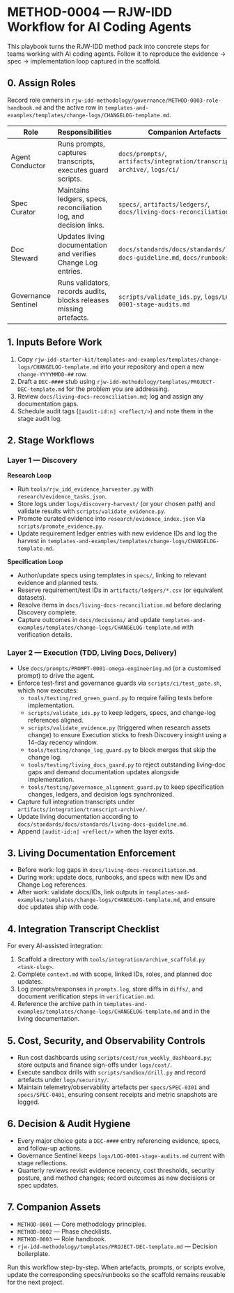 # METHOD-0004 — RJW-IDD Workflow for AI Coding Agents

This playbook turns the RJW-IDD method pack into concrete steps for teams working with AI coding agents. Follow it to reproduce the evidence → spec → implementation loop captured in the scaffold.

## 0. Assign Roles
Record role owners in `rjw-idd-methodology/governance/METHOD-0003-role-handbook.md` and the active row in `templates-and-examples/templates/change-logs/CHANGELOG-template.md`.

| Role | Responsibilities | Companion Artefacts |
|------|------------------|---------------------|
| Agent Conductor | Runs prompts, captures transcripts, executes guard scripts. | `docs/prompts/`, `artifacts/integration/transcript-archive/`, `logs/ci/` |
| Spec Curator | Maintains ledgers, specs, reconciliation log, and decision links. | `specs/`, `artifacts/ledgers/`, `docs/living-docs-reconciliation.md` |
| Doc Steward | Updates living documentation and verifies Change Log entries. | `docs/standards/docs/standards/living-docs-guideline.md`, `docs/runbooks/` |
| Governance Sentinel | Runs validators, records audits, blocks releases missing artefacts. | `scripts/validate_ids.py`, `logs/LOG-0001-stage-audits.md` |

## 1. Inputs Before Work
1. Copy `rjw-idd-starter-kit/templates-and-examples/templates/change-logs/CHANGELOG-template.md` into your repository and open a new `change-YYYYMMDD-##` row.
2. Draft a `DEC-####` stub using `rjw-idd-methodology/templates/PROJECT-DEC-template.md` for the problem you are addressing.
3. Review `docs/living-docs-reconciliation.md`; log and assign any documentation gaps.
4. Schedule audit tags (`⟦audit-id:n⟧ <reflect/>`) and note them in the stage audit log.

## 2. Stage Workflows
### Layer 1 — Discovery
**Research Loop**
- Run `tools/rjw_idd_evidence_harvester.py` with `research/evidence_tasks.json`.
- Store logs under `logs/discovery-harvest/` (or your chosen path) and validate results with `scripts/validate_evidence.py`.
- Promote curated evidence into `research/evidence_index.json` via `scripts/promote_evidence.py`.
- Update requirement ledger entries with new evidence IDs and log the harvest in `templates-and-examples/templates/change-logs/CHANGELOG-template.md`.

**Specification Loop**
- Author/update specs using templates in `specs/`, linking to relevant evidence and planned tests.
- Reserve requirement/test IDs in `artifacts/ledgers/*.csv` (or equivalent datasets).
- Resolve items in `docs/living-docs-reconciliation.md` before declaring Discovery complete.
- Capture outcomes in `docs/decisions/` and update `templates-and-examples/templates/change-logs/CHANGELOG-template.md` with verification details.

### Layer 2 — Execution (TDD, Living Docs, Delivery)
- Use `docs/prompts/PROMPT-0001-omega-engineering.md` (or a customised prompt) to drive the agent.
- Enforce test-first and governance guards via `scripts/ci/test_gate.sh`, which now executes:
  - `tools/testing/red_green_guard.py` to require failing tests before implementation.
  - `scripts/validate_ids.py` to keep ledgers, specs, and change-log references aligned.
  - `scripts/validate_evidence.py` (triggered when research assets change) to ensure Execution sticks to fresh Discovery insight using a 14-day recency window.
  - `tools/testing/change_log_guard.py` to block merges that skip the change log.
  - `tools/testing/living_docs_guard.py` to reject outstanding living-doc gaps and demand documentation updates alongside implementation.
  - `tools/testing/governance_alignment_guard.py` to keep specification changes, ledgers, and decision logs synchronized.
- Capture full integration transcripts under `artifacts/integration/transcript-archive/`.
- Update living documentation according to `docs/standards/docs/standards/living-docs-guideline.md`.
- Append `⟦audit-id:n⟧ <reflect/>` when the layer exits.

## 3. Living Documentation Enforcement
- Before work: log gaps in `docs/living-docs-reconciliation.md`.
- During work: update docs, runbooks, and specs with new IDs and Change Log references.
- After work: validate docs/IDs, link outputs in `templates-and-examples/templates/change-logs/CHANGELOG-template.md`, and ensure doc updates ship with code.

## 4. Integration Transcript Checklist
For every AI-assisted integration:
1. Scaffold a directory with `tools/integration/archive_scaffold.py <task-slug>`.
2. Complete `context.md` with scope, linked IDs, roles, and planned doc updates.
3. Log prompts/responses in `prompts.log`, store diffs in `diffs/`, and document verification steps in `verification.md`.
4. Reference the archive path in `templates-and-examples/templates/change-logs/CHANGELOG-template.md` and in the living documentation.

## 5. Cost, Security, and Observability Controls
- Run cost dashboards using `scripts/cost/run_weekly_dashboard.py`; store outputs and finance sign-offs under `logs/cost/`.
- Execute sandbox drills with `scripts/sandbox/drill.py` and record artefacts under `logs/security/`.
- Maintain telemetry/observability artefacts per `specs/SPEC-0301` and `specs/SPEC-0401`, ensuring consent receipts and metric snapshots are logged.

## 6. Decision & Audit Hygiene
- Every major choice gets a `DEC-####` entry referencing evidence, specs, and follow-up actions.
- Governance Sentinel keeps `logs/LOG-0001-stage-audits.md` current with stage reflections.
- Quarterly reviews revisit evidence recency, cost thresholds, security posture, and method changes; record outcomes as new decisions or spec updates.

## 7. Companion Assets
- `METHOD-0001` — Core methodology principles.
- `METHOD-0002` — Phase checklists.
- `METHOD-0003` — Role handbook.
- `rjw-idd-methodology/templates/PROJECT-DEC-template.md` — Decision boilerplate.

Run this workflow step-by-step. When artefacts, prompts, or scripts evolve, update the corresponding specs/runbooks so the scaffold remains reusable for the next project.
